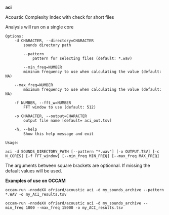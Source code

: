**aci**

Acoustic Complexity Index with check for short files

Analysis will run on a single core

```
Options:
	-d CHARACTER, --directory=CHARACTER
		sounds directory path

        --pattern
	        pattern for selecting files (default: *.wav)

        --min_freq=NUMBER
		miminum frequency to use when calculating the value (default: NA)

	--max_freq=NUMBER
		maximum frequency to use when calculating the value (default: NA)

	-f NUMBER, --fft_w=NUMBER
		FFT window to use (default: 512)

	-o CHARACTER, --output=CHARACTER
		output file name [default= aci_out.tsv]

	-h, --help
		Show this help message and exit
```

```
Usage:

aci -d SOUNDS_DIRECTORY_PATH [--pattern "*.wav"] [-o OUTPUT.TSV] [-c N_CORES] [-f FFT_window] [--min_freq MIN_FREQ] [--max_freq MAX_FREQ]
```

The arguments between square brackets are optionnal. If missing the default values will be used.


**Examples of use on OCCAM**

```
occam-run -nnodeXX ofriard/acoustic aci -d my_sounds_archive --pattern *.WAV -o my_ACI_results.tsv 

occam-run -nnodeXX ofriard/acoustic aci -d my_sounds_archive --min_freq 1000 --max_freq 15000 -o my_ACI_results.tsv 
```

